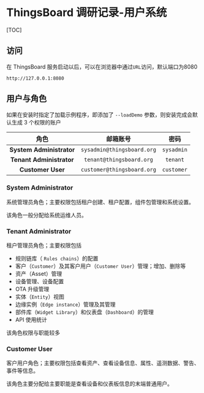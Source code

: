 # ThingsBoard 调研记录-用户系统

[TOC]

## 访问

在 ThingsBoard 服务启动以后，可以在浏览器中通过`URL`访问，默认端口为8080

```
http://127.0.0.1:8080
```

## 用户与角色

如果在安装时指定了加载示例程序，即添加了 `--loadDemo` 参数，则安装完成会默认生成 3 个权限的账户


角色 | 邮箱账号 | 密码
:-: | :-: | :-: 
**System Administrator** |`sysadmin@thingsboard.org` | `sysadmin`
 **Tenant Administrator** |`tenant@thingsboard.org` | `tenant`
 **Customer User** |`customer@thingsboard.org` | `customer`

### System Administrator

系统管理员角色；主要权限包括租户创建、租户配置，组件包管理和系统设置。

该角色一般分配给系统运维人员。

### Tenant Administrator

租户管理员角色；主要权限包括

* 规则链库（ `Rules chains`）的配置
* 客户（`Customer`）及其客户用户（`Customer User`）管理；增加、删除等
* 资产（Asset）管理
* 设备管理、设备配置
* OTA 升级管理
* 实体（`Entity`）视图
* 边缘实例（`Edge instance`）管理及其管理
* 部件库（`Widget Library`）和仪表盘（`Dashboard`）的管理
* API 使用统计

该角色权限与职能较多

### Customer User

客户用户角色；主要权限包括查看资产、查看设备信息、属性、遥测数据、警告、事件等信息。

该角色主要分配给主要职能是查看设备和仪表板信息的末端普通用户。